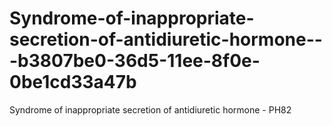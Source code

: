 # Syndrome-of-inappropriate-secretion-of-antidiuretic-hormone---b3807be0-36d5-11ee-8f0e-0be1cd33a47b
Syndrome of inappropriate secretion of antidiuretic hormone - PH82
